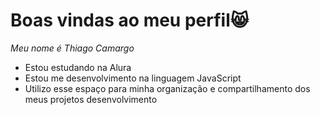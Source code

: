 # Boas vindas ao meu perfil😸

_Meu nome é Thiago Camargo_

- Estou estudando na Alura
- Estou me desenvolvimento na linguagem JavaScript
- Utilizo esse espaço para minha organização e compartilhamento dos meus projetos desenvolvimento

